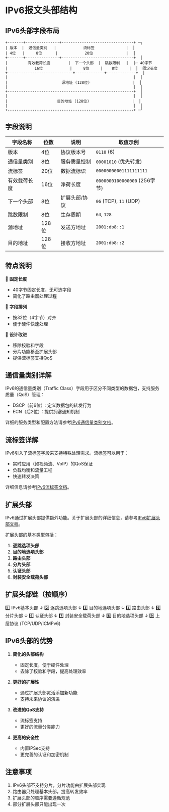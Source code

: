 # IPv6报文头部结构

## IPv6头部字段布局

```
+-------+---------------+--------------------------------+ ─┐
| 版本  |  通信量类别   |            流标签              |  │
| 4位   |     8位      |            20位               |  │
+-------+---------------+--------------------------------+  │
|         有效载荷长度        |  下一个头部  |  跳数限制   |  ├─ 40字节
|            16位            |     8位     |    8位     |  │  固定长度
+-----------------------------+-------------+-------------+  │
|                                                        |  │
|                        源地址 (128位)                   |  │
|                                                        |  │
+--------------------------------------------------------+  │
|                                                        |  │
|                      目的地址 (128位)                   |  │
|                                                        |  │
+--------------------------------------------------------+ ─┘
```

## 字段说明

| 字段名称 | 位数 | 说明 | 取值示例 |
|---------|------|------|---------|
| 版本 | 4位 | 协议版本号 | `0110` (6) |
| 通信量类别 | 8位 | 服务质量控制 | `00001010` (优先转发) |
| 流标签 | 20位 | 数据流标识 | `00000000001111111111` |
| 有效载荷长度 | 16位 | 净荷长度 | `0000000100000000` (256字节) |
| 下一个头部 | 8位 | 扩展头部/协议 | `06` (TCP), `11` (UDP) |
| 跳数限制 | 8位 | 生存周期 | `64`, `128` |
| 源地址 | 128位 | 发送方地址 | `2001:db8::1` |
| 目的地址 | 128位 | 接收方地址 | `2001:db8::2` |

## 特点说明

📌 **固定长度**
- 40字节固定长度，无可选字段
- 简化了路由器处理过程

🔄 **字段排列**
- 按32位（4字节）对齐
- 便于硬件快速处理

🎯 **设计改进**
- 移除校验和字段
- 分片功能移至扩展头部
- 提供流标签支持QoS

## 通信量类别详解

IPv6的通信量类别（Traffic Class）字段用于区分不同类型的数据包，支持服务质量（QoS）管理：
- DSCP（前6位）：定义数据包的转发行为
- ECN（后2位）：提供拥塞通知机制

详细的服务类型和配置方法请参考[IPv6通信量类别文档](ipv6_traffic_class.md)。

## 流标签详解

IPv6引入了流标签字段来支持特殊处理需求。流标签可以用于：
- 实时应用（如视频流、VoIP）的QoS保证
- 负载均衡和流量工程
- 快速转发决策

详细信息请参考[IPv6流标签文档](ipv6_flow_label.md)。

## 扩展头部

IPv6通过扩展头部提供额外功能。关于扩展头部的详细信息，请参考[IPv6扩展头部文档](ipv6_extension_headers.md)。

扩展头部的基本类型包括：

1. **逐跳选项头部**
2. **目的地选项头部**
3. **路由头部**
4. **分片头部**
5. **认证头部**
6. **封装安全载荷头部**

## 扩展头部链（按顺序）

1️⃣ IPv6基本头部
↓
2️⃣ 逐跳选项头部
↓
3️⃣ 目的地选项头部
↓
4️⃣ 路由头部
↓
5️⃣ 分片头部
↓
6️⃣ 认证头部
↓
7️⃣ 封装安全载荷头部
↓
8️⃣ 目的地选项头部
↓
9️⃣ 上层协议 (TCP/UDP/ICMPv6)

## IPv6头部的优势

1. **简化的头部结构**
   - 固定长度，便于硬件处理
   - 去除了校验和字段，提高处理效率

2. **更好的扩展性**
   - 通过扩展头部灵活添加新功能
   - 支持未来协议的演进

3. **改进的QoS支持**
   - 流标签支持
   - 更好的流量分类能力

4. **更高的安全性**
   - 内置IPSec支持
   - 更完善的认证和加密机制

## 注意事项

1. IPv6头部不支持分片，分片功能由扩展头部实现
2. 路由器只处理基本头部，提高转发效率
3. 扩展头部的顺序需要遵循规范
4. 部分扩展头部只能出现一次
